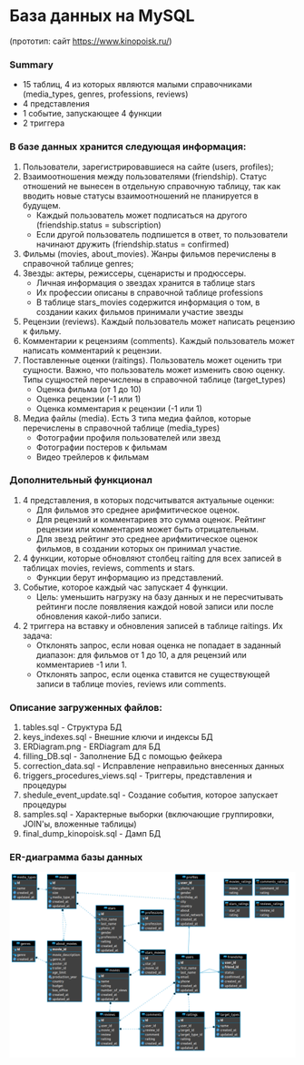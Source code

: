 # База данных на MySQL
(прототип: сайт https://www.kinopoisk.ru/)

### Summary
- 15 таблиц, 4 из которых являются малыми справочниками (media_types, genres, professions, reviews)
- 4 представления
- 1 событие, запускающее 4 функции
- 2 триггера

### В базе данных хранится следующая информация:
1. Пользователи, зарегистрировавшиеся на сайте (users, profiles);
2. Взаимоотношения между пользователями (friendship). Статус отношений не вынесен в отдельную справочную таблицу, так как вводить новые статусы взаимоотношений не планируется в будущем.
    - Каждый пользователь может подписаться на другого (friendship.status = subscription)
    - Если другой пользователь подпишется в ответ, то пользователи начинают дружить (friendship.status = confirmed)
3. Фильмы (movies, about_movies). Жанры фильмов перечислены в справочной таблице genres;
4. Звезды: актеры, режиссеры, сценаристы и продюссеры.
    - Личная информация о звездах хранится в таблице stars
    - Их профессии описаны в справочной таблице professions
    - В таблице stars_movies содержится информация о том, в создании каких фильмов принимали участие звезды
5. Рецензии (reviews). Каждый пользователь может написать рецензию к фильму.
6. Комментарии к рецензиям (comments). Каждый пользователь может написать комментарий к рецензии.
7. Поставленные оценки (raitings). Пользователь может оценить три сущности. Важно, что пользователь может изменить свою оценку. Типы сущностей перечислены в справочной таблице (target_types)
    - Оценка фильма (от 1 до 10)
    - Оценка рецензии (-1 или 1)
    - Оценка комментария к рецензии (-1 или 1)
8. Медиа файлы (media). Есть 3 типа медиа файлов, которые перечислены в справочной таблице (media_types)
    - Фотографии профиля пользователей или звезд
    - Фотографии постеров к фильмам
    - Видео трейлеров к фильмам

### Дополнительный функционал
1. 4 представления, в которых подсчитыватся актуальные оценки:
    - Для фильмов это среднее арифмитическое оценок.
    - Для рецензий и комментариев это сумма оценок. Рейтинг рецензии или комментария может быть отрицательным.
    - Для звезд рейтинг это среднее арифмитическое оценок фильмов, в создании которых он принимал участие.
2. 4 функции, которые обновляют столбец raiting для всех записей в таблицах movies, reviews, comments и stars.
    - Функции берут информацию из представлений.
3. Событие, которое каждый час запускает 4 функции.
    - Цель: уменьшить нагрузку на базу данных и не пересчитывать рейтинги после появляения каждой новой записи или после обновления какой-либо записи.
4. 2 триггера на вставку и обновления записей в таблице raitings. Их задача:
    - Отклонять запрос, если новая оценка не попадает в заданный диапазон: для фильмов от 1 до 10, а для рецензий или комментариев -1 или 1.
    - Отклонять запрос, если оценка ставится не существующей записи в таблице movies, reviews или comments.

### Описание загруженных файлов:
1. tables.sql - Структура БД
2. keys_indexes.sql - Внешние ключи и индексы БД
3. ERDiagram.png - ERDiagram для БД
4. filling_DB.sql - Заполнение БД с помощью фейкера
5. correction_data.sql - Исправление неправильно внесенных данных
6. triggers_procedures_views.sql - Триггеры, представления и процедуры
7. shedule_event_update.sql - Создание события, которое запускает процедуры
8. samples.sql - Характерные выборки (включающие группировки, JOIN'ы, вложенные таблицы)
9. final_dump_kinopoisk.sql - Дамп БД

### ER-диаграмма базы данных
![ER_diagram](https://github.com/mayo889/projects/blob/main/MySQL_project/ERDiagram.png)
